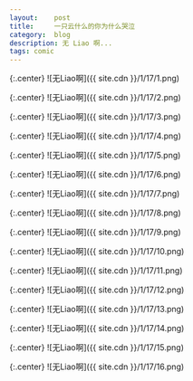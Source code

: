 ```yaml
---
layout:    post
title:     一只云什么的你为什么哭泣
category:  blog
description: 无 Liao 啊...
tags: comic
---
```

{:.center}
![无Liao啊]({{ site.cdn }}/1/17/1.png)

{:.center}
![无Liao啊]({{ site.cdn }}/1/17/2.png)

{:.center}
![无Liao啊]({{ site.cdn }}/1/17/3.png)

{:.center}
![无Liao啊]({{ site.cdn }}/1/17/4.png)

{:.center}
![无Liao啊]({{ site.cdn }}/1/17/5.png)

{:.center}
![无Liao啊]({{ site.cdn }}/1/17/6.png)

{:.center}
![无Liao啊]({{ site.cdn }}/1/17/7.png)

{:.center}
![无Liao啊]({{ site.cdn }}/1/17/8.png)

{:.center}
![无Liao啊]({{ site.cdn }}/1/17/9.png)

{:.center}
![无Liao啊]({{ site.cdn }}/1/17/10.png)

{:.center}
![无Liao啊]({{ site.cdn }}/1/17/11.png)

{:.center}
![无Liao啊]({{ site.cdn }}/1/17/12.png)

{:.center}
![无Liao啊]({{ site.cdn }}/1/17/13.png)

{:.center}
![无Liao啊]({{ site.cdn }}/1/17/14.png)

{:.center}
![无Liao啊]({{ site.cdn }}/1/17/15.png)

{:.center}
![无Liao啊]({{ site.cdn }}/1/17/16.png)